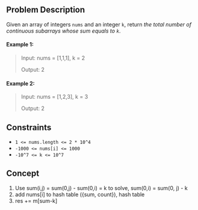 ## Problem Description

Given an array of integers `nums` and an integer `k`, return *the total number of continuous subarrays whose sum equals to `k`*.

#### Example 1:
> Input: nums = [1,1,1], k = 2
>
> Output: 2

#### Example 2:
> Input: nums = [1,2,3], k = 3
>
> Output: 2

## Constraints

- `1 <= nums.length <= 2 * 10^4`
- `-1000 <= nums[i] <= 1000`
- `-10^7 <= k <= 10^7`

## Concept
1. Use sum(i,j) = sum(0,j) - sum(0,i) = k to solve, sum(0,i) = sum(0, j) - k
2. add nums[i] to hash table ({sum, count}), hash table 
3. res += m[sum-k]
